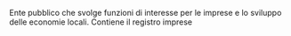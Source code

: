 Ente pubblico che svolge funzioni di interesse per le imprese e lo sviluppo delle economie locali. Contiene il registro imprese
